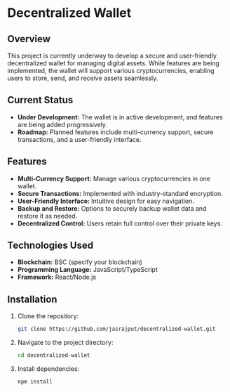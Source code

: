 # Decentralized Wallet

## Overview
This project is currently underway to develop a secure and user-friendly decentralized wallet for managing digital assets. While features are being implemented, the wallet will support various cryptocurrencies, enabling users to store, send, and receive assets seamlessly.

## Current Status
- **Under Development:** The wallet is in active development, and features are being added progressively.
- **Roadmap:** Planned features include multi-currency support, secure transactions, and a user-friendly interface.

## Features
- **Multi-Currency Support:** Manage various cryptocurrencies in one wallet.
- **Secure Transactions:** Implemented with industry-standard encryption.
- **User-Friendly Interface:** Intuitive design for easy navigation.
- **Backup and Restore:** Options to securely backup wallet data and restore it as needed.
- **Decentralized Control:** Users retain full control over their private keys.

## Technologies Used
- **Blockchain:** BSC (specify your blockchain)
- **Programming Language:** JavaScript/TypeScript
- **Framework:** React/Node.js

## Installation

1. Clone the repository:
   ```bash
   git clone https://github.com/jasrajput/decentralized-wallet.git

2. Navigate to the project directory:
   ```bash
   cd decentralized-wallet

3. Install dependencies:
    ```bash
    npm install
